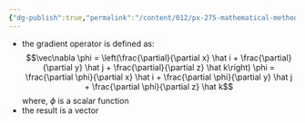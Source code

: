```yaml
---
{"dg-publish":true,"permalink":"/content/012/px-275-mathematical-methods/c-vector-calculus/px-275-c1a-gradient-or-gra/","created":"2024-11-25T10:50:32.000+00:00","updated":"2024-11-26T18:21:14.802+00:00"}
---
```


- the gradient operator is defined as:
$$\vec\nabla \phi = \left(\frac{\partial}{\partial x} \hat i + \frac{\partial}{\partial y} \hat j + \frac{\partial}{\partial z} \hat k\right) \phi = \frac{\partial \phi}{\partial x} \hat i + \frac{\partial \phi}{\partial y} \hat j + \frac{\partial \phi}{\partial z} \hat k$$
	where, $\phi$ is a scalar function
- the result is a vector